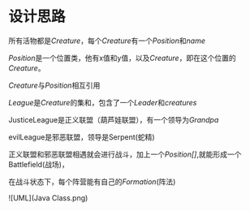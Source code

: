 # 设计思路
所有活物都是*Creature*，每个*Creature*有一个*Position*和*name*

*Position*是一个位置类，他有x值和y值，以及*Creature*，即在这个位置的*Creature*。

*Creature*与*Position*相互引用

*League*是*Creature*的集和，包含了一个*Leader*和*creatures*

JusticeLeague是正义联盟（葫芦娃联盟），有一个领导为*Grandpa*

evilLeague是邪恶联盟，领导是Serpent(蛇精)

正义联盟和邪恶联盟相遇就会进行战斗，加上一个*Position[]*,就能形成一个Battlefield(战场)，

在战斗状态下，每个阵营能有自己的*Formation*(阵法)

![UML](Java Class.png)